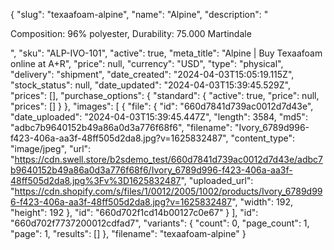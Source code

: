 {
  "slug": "texaafoam-alpine",
  "name": "Alpine",
  "description": "<p>Composition: 96% polyester, Durability: 75.000 Martindale</p>",
  "sku": "ALP-IVO-101",
  "active": true,
  "meta_title": "Alpine | Buy Texaafoam online at A+R",
  "price": null,
  "currency": "USD",
  "type": "physical",
  "delivery": "shipment",
  "date_created": "2024-04-03T15:05:19.115Z",
  "stock_status": null,
  "date_updated": "2024-04-03T15:39:45.529Z",
  "prices": [],
  "purchase_options": {
    "standard": {
      "active": true,
      "price": null,
      "prices": []
    }
  },
  "images": [
    {
      "file": {
        "id": "660d7841d739ac0012d7d43e",
        "date_uploaded": "2024-04-03T15:39:45.447Z",
        "length": 3584,
        "md5": "adbc7b9640152b49a86a0d3a776f68f6",
        "filename": "Ivory_6789d996-f423-406a-aa3f-48ff505d2da8.jpg?v=1625832487",
        "content_type": "image/jpeg",
        "url": "https://cdn.swell.store/b2sdemo_test/660d7841d739ac0012d7d43e/adbc7b9640152b49a86a0d3a776f68f6/Ivory_6789d996-f423-406a-aa3f-48ff505d2da8.jpg%3Fv%3D1625832487",
        "uploaded_url": "https://cdn.shopify.com/s/files/1/0012/2005/1002/products/Ivory_6789d996-f423-406a-aa3f-48ff505d2da8.jpg?v=1625832487",
        "width": 192,
        "height": 192
      },
      "id": "660d702f1cd14b00127c0e67"
    }
  ],
  "id": "660d702f7737200012cdfad7",
  "variants": {
    "count": 0,
    "page_count": 1,
    "page": 1,
    "results": []
  },
  "filename": "texaafoam-alpine"
}